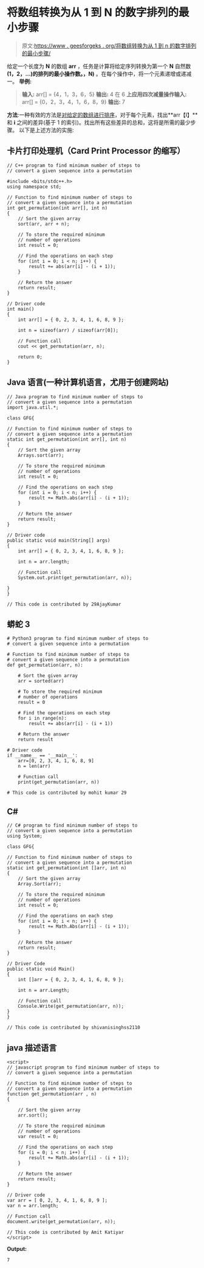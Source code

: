 # 将数组转换为从 1 到 N 的数字排列的最小步骤

> 原文:[https://www . geesforgeks . org/将数组转换为从 1 到 n 的数字排列的最小步骤/](https://www.geeksforgeeks.org/minimum-steps-to-convert-an-array-into-permutation-of-numbers-from-1-to-n/)

给定一个长度为 **N** 的数组 **arr** ，任务是计算将给定序列转换为第一个 **N** 自然数 **(1，2，…)的排列的最小操作数。，N)** 。在每个操作中，将一个元素递增或递减一。
**举例:**

> **输入:** arr[] = {4，1，3，6，5}
> **输出:** 4
> 在 6
> **上应用四次减量操作输入:** arr[] = {0，2，3，4，1，6，8，9}
> **输出:** 7

**方法**:一种有效的方法是[对给定的数组进行排序](https://www.geeksforgeeks.org/sort-c-stl/)，对于每个元素，找出**arr【I】**和 **i** 之间的差异(基于 1 的索引)。找出所有这些差异的总和，这将是所需的最少步骤。
以下是上述方法的实施:

## 卡片打印处理机（Card Print Processor 的缩写）

```
// C++ program to find minimum number of steps to
// convert a given sequence into a permutation

#include <bits/stdc++.h>
using namespace std;

// Function to find minimum number of steps to
// convert a given sequence into a permutation
int get_permutation(int arr[], int n)
{
    // Sort the given array
    sort(arr, arr + n);

    // To store the required minimum
    // number of operations
    int result = 0;

    // Find the operations on each step
    for (int i = 0; i < n; i++) {
        result += abs(arr[i] - (i + 1));
    }

    // Return the answer
    return result;
}

// Driver code
int main()
{
    int arr[] = { 0, 2, 3, 4, 1, 6, 8, 9 };

    int n = sizeof(arr) / sizeof(arr[0]);

    // Function call
    cout << get_permutation(arr, n);

    return 0;
}
```

## Java 语言(一种计算机语言，尤用于创建网站)

```
// Java program to find minimum number of steps to
// convert a given sequence into a permutation
import java.util.*;

class GFG{

// Function to find minimum number of steps to
// convert a given sequence into a permutation
static int get_permutation(int arr[], int n)
{
    // Sort the given array
    Arrays.sort(arr);

    // To store the required minimum
    // number of operations
    int result = 0;

    // Find the operations on each step
    for (int i = 0; i < n; i++) {
        result += Math.abs(arr[i] - (i + 1));
    }

    // Return the answer
    return result;
}

// Driver code
public static void main(String[] args)
{
    int arr[] = { 0, 2, 3, 4, 1, 6, 8, 9 };

    int n = arr.length;

    // Function call
    System.out.print(get_permutation(arr, n));

}
}

// This code is contributed by 29AjayKumar
```

## 蟒蛇 3

```
# Python3 program to find minimum number of steps to
# convert a given sequence into a permutation

# Function to find minimum number of steps to
# convert a given sequence into a permutation
def get_permutation(arr, n):

    # Sort the given array
    arr = sorted(arr)

    # To store the required minimum
    # number of operations
    result = 0

    # Find the operations on each step
    for i in range(n):
        result += abs(arr[i] - (i + 1))

    # Return the answer
    return result

# Driver code
if __name__ == '__main__':
    arr=[0, 2, 3, 4, 1, 6, 8, 9]
    n = len(arr)

    # Function call
    print(get_permutation(arr, n))

# This code is contributed by mohit kumar 29   
```

## C#

```
// C# program to find minimum number of steps to
// convert a given sequence into a permutation
using System;

class GFG{

// Function to find minimum number of steps to
// convert a given sequence into a permutation
static int get_permutation(int []arr, int n)
{
    // Sort the given array
    Array.Sort(arr);

    // To store the required minimum
    // number of operations
    int result = 0;

    // Find the operations on each step
    for (int i = 0; i < n; i++) {
        result += Math.Abs(arr[i] - (i + 1));
    }

    // Return the answer
    return result;
}

// Driver Code
public static void Main()
{
    int []arr = { 0, 2, 3, 4, 1, 6, 8, 9 };

    int n = arr.Length;

    // Function call
    Console.Write(get_permutation(arr, n));
}
}

// This code is contributed by shivanisinghss2110
```

## java 描述语言

```
<script>
// javascript program to find minimum number of steps to
// convert a given sequence into a permutation

// Function to find minimum number of steps to
// convert a given sequence into a permutation
function get_permutation(arr , n)
{

    // Sort the given array
    arr.sort();

    // To store the required minimum
    // number of operations
    var result = 0;

    // Find the operations on each step
    for (i = 0; i < n; i++) {
        result += Math.abs(arr[i] - (i + 1));
    }

    // Return the answer
    return result;
}

// Driver code
var arr = [ 0, 2, 3, 4, 1, 6, 8, 9 ];
var n = arr.length;

// Function call
document.write(get_permutation(arr, n));

// This code is contributed by Amit Katiyar
</script>
```

**Output:** 

```
7
```